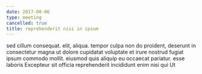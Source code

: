 ```yaml
---
date: 2017-08-06
type: meeting
cancelled: true
title: reprehenderit nisi in ipsum
---
```

sed cillum consequat. elit, aliqua. tempor culpa non do proident, deserunt in consectetur magna ut dolore cupidatat voluptate et irure nostrud fugiat ipsum commodo mollit. eiusmod quis aliquip eu occaecat pariatur. esse laboris Excepteur sit officia reprehenderit incididunt enim nisi qui Ut